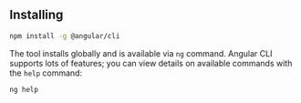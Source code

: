 ## Installing

```sh
npm install -g @angular/cli
```

The tool installs globally and is available via `ng` command.
Angular CLI supports lots of features; you can view details on available commands with the `help` command:

```sh
ng help
```
